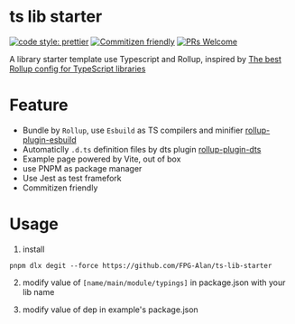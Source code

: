 # ts lib starter

[![code style: prettier](https://img.shields.io/badge/code_style-prettier-ff69b4.svg?style=flat-square)](https://github.com/prettier/prettier) [![Commitizen friendly](https://img.shields.io/badge/commitizen-friendly-brightgreen.svg)](http://commitizen.github.io/cz-cli/) [![PRs Welcome](https://img.shields.io/badge/PRs-welcome-brightgreen.svg?style=flat-square)](https://makeapullrequest.com)

A library starter template use Typescript and Rollup, inspired by [The best Rollup config for TypeScript libraries](https://gist.github.com/aleclarson/9900ed2a9a3119d865286b218e14d226)

# Feature

- Bundle by `Rollup`, use `Esbuild` as TS compilers and minifier [rollup-plugin-esbuild](https://github.com/egoist/rollup-plugin-esbuild#rollup-plugin-esbuild)
- Automaticlly `.d.ts` definition files by dts plugin [rollup-plugin-dts](https://github.com/Swatinem/rollup-plugin-dts)
- Example page powered by Vite, out of box
- use PNPM as package manager
- Use Jest as test framefork
- Commitizen friendly

# Usage

1. install

```
pnpm dlx degit --force https://github.com/FPG-Alan/ts-lib-starter
```

2. modify value of `[name/main/module/typings]` in package.json with your lib name

3. modify value of dep in example's package.json
